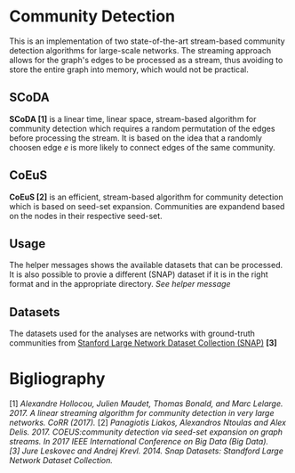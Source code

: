 # Community Detection
This is an implementation of two state-of-the-art stream-based community detection algorithms for large-scale networks.
The streaming approach allows for the graph's edges to be processed as a stream, thus avoiding to store the entire graph into memory, which would not be practical.

## SCoDA
**SCoDA [1]** is a linear time, linear space, stream-based algorithm for community detection which requires a random permutation of the edges before processing the stream. It is based on the idea that a randomly choosen edge *e* is more likely to connect edges of the same community.

## CoEuS
**CoEuS [2]** is an efficient, stream-based algorithm for community detection which is based on seed-set expansion. Communities are expandend based on the nodes in their respective seed-set.

## Usage
The helper messages shows the available datasets that can be processed. It is also possible to provie a different (SNAP) dataset if it is in the right format and in the appropriate directory.
*See helper message*


## Datasets
The datasets used for the analyses are networks with ground-truth communities from [Stanford Large Network Dataset Collection (SNAP)](https://snap.stanford.edu/data/index.html) **[3]**


# Bigliography
[1] *Alexandre Hollocou, Julien Maudet, Thomas Bonald, and Marc Lelarge. 2017. A linear streaming algorithm for community detection in very large networks. CoRR (2017).*
[2] *Panagiotis Liakos, Alexandros Ntoulas and Alex Delis. 2017. COEUS:community detection via seed-set expansion on graph streams. In 2017 IEEE International Conference on Big Data (Big Data).*
*[3] Jure Leskovec and Andrej Krevl. 2014. Snap Datasets: Standford Large Network Dataset Collection.*
